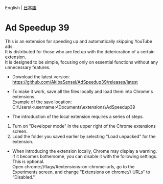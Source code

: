 English | [日本語](/README.ja.md)  

# Ad Speedup 39
This is an extension for speeding up and automatically skipping YouTube ads.  
It is distributed for those who are fed up with the deterioration of a certain extension.  
It is designed to be simple, focusing only on essential functions without any unnecessary features.  

- Download the latest version:  
https://github.com/AkibaSensei/AdSpeedup39/releases/latest  
  
- To make it work, save all the files locally and load them into Chrome's extensions.  
Example of the save location:  
C:\Users\\<username\>\Documents\extensions\AdSpeedup39  
  
- The introduction of the local extension requires a series of steps.  
1. Turn on "Developer mode" in the upper right of the Chrome extensions screen.  
2. Load the folder you saved earlier by selecting "Load unpacked" for the extension.  
  
- When introducing the extension locally, Chrome may display a warning. If it becomes bothersome, you can disable it with the following settings. This is optional.  
Open chrome://flags/#extensions-on-chrome-urls, go to the Experiments screen, and change "Extensions on chrome:// URLs" to "Disabled."  
